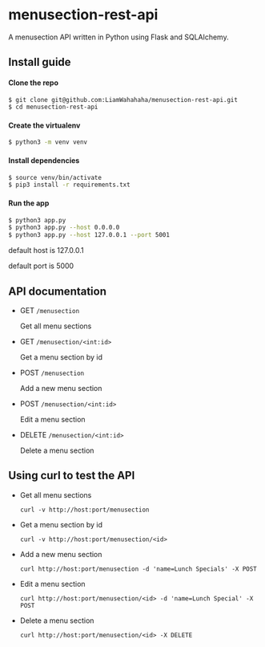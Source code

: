 # menusection-rest-api

A menusection API written in Python using Flask and SQLAlchemy.

## Install guide

#### Clone the repo
```bash
$ git clone git@github.com:LiamWahahaha/menusection-rest-api.git
$ cd menusection-rest-api
```

#### Create the virtualenv
```bash
$ python3 -m venv venv
```

#### Install dependencies
```bash
$ source venv/bin/activate
$ pip3 install -r requirements.txt
```

#### Run the app
```bash
$ python3 app.py
$ python3 app.py --host 0.0.0.0
$ python3 app.py --host 127.0.0.1 --port 5001
```
default host is 127.0.0.1

default port is 5000

## API documentation

* GET ```/menusection```

  Get all menu sections

* GET ```/menusection/<int:id>```

  Get a menu section by id

* POST ```/menusection```

  Add a new menu section

* POST ```/menusection/<int:id>```

  Edit a menu section

* DELETE ```/menusection/<int:id>```

  Delete a menu section

## Using curl to test the API

* Get all menu sections

  ```curl -v http://host:port/menusection```

* Get a menu section by id

  ```curl -v http://host:port/menusection/<id>```

* Add a new menu section

  ```curl http://host:port/menusection -d 'name=Lunch Specials' -X POST```

* Edit a menu section

  ```curl http://host:port/menusection/<id> -d 'name=Lunch Special' -X POST```

* Delete a menu section

  ```curl http://host:port/menusection/<id> -X DELETE```

